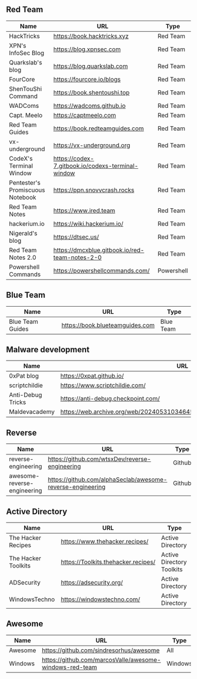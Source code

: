 ## Red Team

| Name                             | URL                                               | Type       |
| -------------------------------- | ------------------------------------------------- | ---------- |
| HackTricks                       | https://book.hacktricks.xyz                       | Red Team   |
| XPN's InfoSec Blog               | https://blog.xpnsec.com                           | Red Team   |
| Quarkslab's blog                 | https://blog.quarkslab.com                        | Red Team   |
| FourCore                         | https://fourcore.io/blogs                         | Red Team   |
| ShenTouShi Command               | https://book.shentoushi.top                       | Red Team   |
| WADComs                          | https://wadcoms.github.io                         | Red Team   |
| Capt. Meelo                      | https://captmeelo.com                             | Red Team   |
| Red Team Guides                  | https://book.redteamguides.com                    | Red Team   |
| vx-underground                   | https://vx-underground.org                        | Red Team   |
| CodeX's Terminal Window          | https://codex-7.gitbook.io/codexs-terminal-window | Red Team   |
| Pentester's Promiscuous Notebook | https://ppn.snovvcrash.rocks                      | Red Team   |
| Red Team Notes                   | https://www.ired.team                             | Red Team   |
| hackerium.io                     | https://wiki.hackerium.io/                        | Red Team   |
| Nigerald's blog                  | https://dtsec.us/                                 | Red Team   |
| Red Team Notes 2.0               | https://dmcxblue.gitbook.io/red-team-notes-2-0    | Red Team   |
| Powershell Commands              | https://powershellcommands.com/                   | Powershell |

## Blue Team

| Name             | URL                             | Type      |
| ---------------- | ------------------------------- | --------- |
| Blue Team Guides | https://book.blueteamguides.com | Blue Team |

## Malware development

| Name              | URL                                                          | Type   |
| ----------------- | ------------------------------------------------------------ | ------ |
| 0xPat blog        | https://0xpat.github.io/                                     |        |
| scriptchildie     | https://www.scriptchildie.com/                               | Golang |
| Anti-Debug Tricks | https://anti-debug.checkpoint.com/                           |        |
| Maldevacademy     | https://web.archive.org/web/20240531034645/https://cmn.cool/docs/Maldevacademy | C/C++  |

## Reverse

| Name                        | URL                                                        | Type   |
| --------------------------- | ---------------------------------------------------------- | ------ |
| reverse-engineering         | https://github.com/wtsxDev/reverse-engineering             | Github |
| awesome-reverse-engineering | https://github.com/alphaSeclab/awesome-reverse-engineering | Github |


## Active Directory

| Name                | URL                                 | Type                      |
| ------------------- | ----------------------------------- | ------------------------- |
| The Hacker Recipes  | https://www.thehacker.recipes/      | Active Directory          |
| The Hacker Toolkits | https://Toolkits.thehacker.recipes/ | Active Directory Toolkits |
| ADSecurity          | https://adsecurity.org/             | Active Directory          |
| WindowsTechno       | https://windowstechno.com/          | Active Directory          |

## Awesome

| Name    | URL                                                     | Type    |
| ------- | ------------------------------------------------------- | ------- |
| Awesome | https://github.com/sindresorhus/awesome                 | All     |
| Windows | https://github.com/marcosValle/awesome-windows-red-team | Windows |

